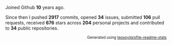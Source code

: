 Joined Github **10** years ago.

Since then I pushed **2917** commits, opened **34** issues, submitted **106** pull requests, received **676** stars across **204** personal projects and contributed to **34** public repositories.

<p align="right"><sub>Generated using <a href="https://github.com/marketplace/actions/profile-readme-stats">teoxoy/profile-readme-stats</a></sub></p>
